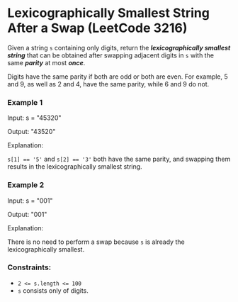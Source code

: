 # Lexicographically Smallest String After a Swap (LeetCode 3216)

Given a string ```s``` containing only digits, return the ***lexicographically smallest string*** that can be obtained after swapping adjacent digits in ```s``` with the same ***parity*** at most ***once***.

Digits have the same parity if both are odd or both are even. For example, 5 and 9, as well as 2 and 4, have the same parity, while 6 and 9 do not.

### Example 1

Input: s = "45320"

Output: "43520"

Explanation:

```s[1] == '5'``` and ```s[2] == '3'``` both have the same parity, and swapping them results in the lexicographically smallest string.

### Example 2

Input: s = "001"

Output: "001"

Explanation:

There is no need to perform a swap because ```s``` is already the lexicographically smallest.

### Constraints:

- ```2 <= s.length <= 100```
- ```s``` consists only of digits.